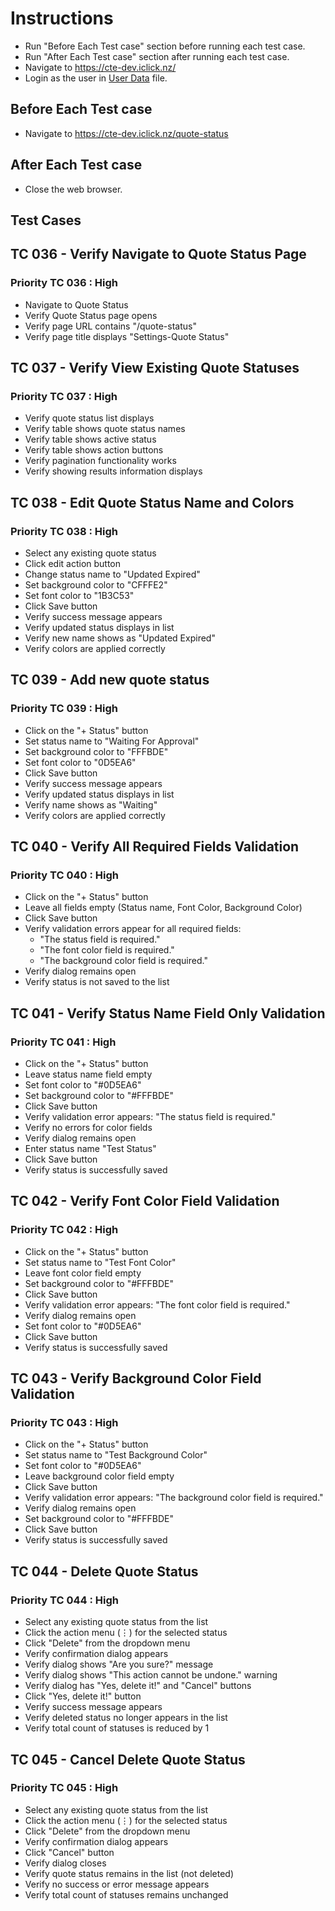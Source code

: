 # Instructions

- Run "Before Each Test case" section before running each test case.
- Run "After Each Test case" section after running each test case.
- Navigate to <https://cte-dev.iclick.nz/>
- Login as the user in [User Data](..\TestData\UserData.md) file.

## Before Each Test case

- Navigate to <https://cte-dev.iclick.nz/quote-status>

## After Each Test case

- Close the web browser.

## Test Cases

## TC 036 - Verify Navigate to Quote Status Page

### Priority TC 036 : High

- Navigate to Quote Status
- Verify Quote Status page opens
- Verify page URL contains "/quote-status"
- Verify page title displays "Settings-Quote Status"

## TC 037 - Verify View Existing Quote Statuses

### Priority TC 037 : High

- Verify quote status list displays
- Verify table shows quote status names
- Verify table shows active status
- Verify table shows action buttons
- Verify pagination functionality works
- Verify showing results information displays

## TC 038 - Edit Quote Status Name and Colors

### Priority TC 038 : High

- Select any existing quote status
- Click edit action button
- Change status name to "Updated Expired"
- Set background color to "CFFFE2"
- Set font color to "1B3C53"
- Click Save button
- Verify success message appears
- Verify updated status displays in list
- Verify new name shows as "Updated Expired"
- Verify colors are applied correctly

## TC 039 - Add new quote status

### Priority TC 039 : High

- Click on the "+ Status" button
- Set status name to "Waiting For Approval"
- Set background color to "FFFBDE"
- Set font color to "0D5EA6"
- Click Save button
- Verify success message appears
- Verify updated status displays in list
- Verify name shows as "Waiting"
- Verify colors are applied correctly

## TC 040 - Verify All Required Fields Validation

### Priority TC 040 : High

- Click on the "+ Status" button
- Leave all fields empty (Status name, Font Color, Background Color)
- Click Save button
- Verify validation errors appear for all required fields:
  - "The status field is required."
  - "The font color field is required."
  - "The background color field is required."
- Verify dialog remains open
- Verify status is not saved to the list

## TC 041 - Verify Status Name Field Only Validation

### Priority TC 041 : High

- Click on the "+ Status" button
- Leave status name field empty
- Set font color to "#0D5EA6"
- Set background color to "#FFFBDE"
- Click Save button
- Verify validation error appears: "The status field is required."
- Verify no errors for color fields
- Verify dialog remains open
- Enter status name "Test Status"
- Click Save button
- Verify status is successfully saved

## TC 042 - Verify Font Color Field Validation

### Priority TC 042 : High

- Click on the "+ Status" button
- Set status name to "Test Font Color"
- Leave font color field empty
- Set background color to "#FFFBDE"
- Click Save button
- Verify validation error appears: "The font color field is required."
- Verify dialog remains open
- Set font color to "#0D5EA6"
- Click Save button
- Verify status is successfully saved

## TC 043 - Verify Background Color Field Validation

### Priority TC 043 : High

- Click on the "+ Status" button
- Set status name to "Test Background Color"
- Set font color to "#0D5EA6"
- Leave background color field empty
- Click Save button
- Verify validation error appears: "The background color field is required."
- Verify dialog remains open
- Set background color to "#FFFBDE"
- Click Save button
- Verify status is successfully saved

## TC 044 - Delete Quote Status

### Priority TC 044 : High

- Select any existing quote status from the list
- Click the action menu (⋮) for the selected status
- Click "Delete" from the dropdown menu
- Verify confirmation dialog appears
- Verify dialog shows "Are you sure?" message
- Verify dialog shows "This action cannot be undone." warning
- Verify dialog has "Yes, delete it!" and "Cancel" buttons
- Click "Yes, delete it!" button
- Verify success message appears
- Verify deleted status no longer appears in the list
- Verify total count of statuses is reduced by 1

## TC 045 - Cancel Delete Quote Status

### Priority TC 045 : High

- Select any existing quote status from the list
- Click the action menu (⋮) for the selected status  
- Click "Delete" from the dropdown menu
- Verify confirmation dialog appears
- Click "Cancel" button
- Verify dialog closes
- Verify quote status remains in the list (not deleted)
- Verify no success or error message appears
- Verify total count of statuses remains unchanged
